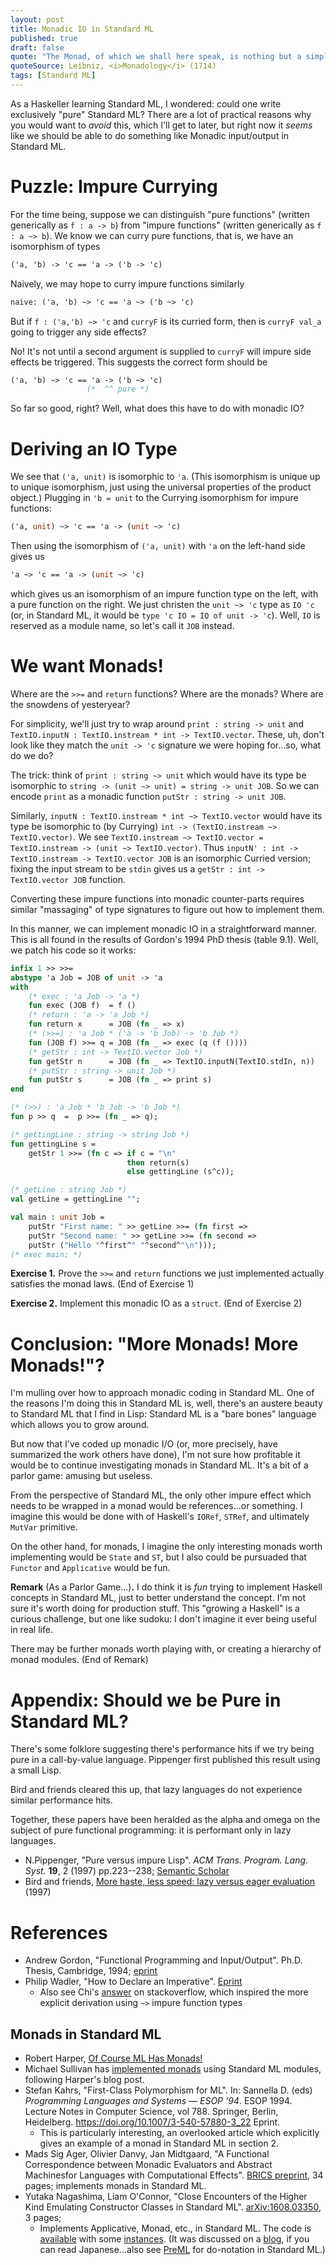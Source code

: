```yaml
---
layout: post
title: Monadic IO in Standard ML
published: true
draft: false
quote: "The Monad, of which we shall here speak, is nothing but a simple substance, which enters into compounds."
quoteSource: Leibniz, <i>Monadology</i> (1714)
tags: [Standard ML]
---
```


As a Haskeller learning Standard ML, I wondered: could one write
exclusively "pure" Standard ML? There are a lot of practical reasons why
you would want to _avoid_ this, which I'll get to later, but right now
it _seems_ like we should be able to do something like Monadic
input/output in Standard ML.

# Puzzle: Impure Currying

For the time being, suppose we can distinguish "pure functions" (written
generically as `f : a -> b`) from "impure functions" (written
generically as `f : a ~> b`). We know we can curry pure functions, that
is, we have an isomorphism of types

```sml
('a, 'b) -> 'c == 'a -> ('b -> 'c)
```

Naively, we may hope to curry impure functions similarly

```sml
naive: ('a, 'b) ~> 'c == 'a ~> ('b ~> 'c)
```

But if `f : ('a,'b) ~> 'c` and `curryF` is its curried form, then is
`curryF val_a` going to trigger any side effects?

No! It's not until a second argument is supplied to `curryF` will impure
side effects be triggered. This suggests the correct form should be

```sml
('a, 'b) ~> 'c == 'a -> ('b ~> 'c)
                 (*  ^^ pure *)
```

So far so good, right? Well, what does this have to do with monadic IO?

# Deriving an IO Type

We see that `('a, unit)` is isomorphic to `'a`. (This isomorphism is
unique up to unique isomorphism, just using the universal properties of
the product object.) Plugging in `'b = unit` to the Currying isomorphism
for impure functions:

```sml
('a, unit) ~> 'c == 'a -> (unit ~> 'c)
```

Then using the isomorphism of `('a, unit)` with `'a` on the left-hand
side gives us

```sml
'a ~> 'c == 'a -> (unit ~> 'c)
```

which gives us an isomorphism of an impure function type on the left,
with a pure function on the right. We just christen the `unit ~> 'c`
type as `IO 'c` (or, in Standard ML, it would be
`type 'c IO = IO of unit -> 'c`). Well, `IO` is reserved as a module
name, so let's call it `JOB` instead.

# We want Monads!

Where are the `>>=` and `return` functions? Where are the monads? Where
are the snowdens of yesteryear?

For simplicity, we'll just try to wrap around `print : string -> unit`
and `TextIO.inputN : TextIO.instream * int -> TextIO.vector`. These, uh,
don't look like they match the `unit -> 'c` signature we were hoping
for...so, what do we do?

The trick: think of `print : string ~> unit` which would have its type
be isomorphic to `string -> (unit ~> unit) = string -> unit JOB`. So we
can encode `print` as a monadic function `putStr : string -> unit JOB`.

Similarly, `inputN : TextIO.instream * int ~> TextIO.vector` would
have its type be isomorphic to (by Currying)
`int -> (TextIO.instream ~> TextIO.vector)`.
We see `TextIO.instream ~> TextIO.vector = TextIO.instream -> (unit ~> TextIO.vector)`.
Thus `inputN' : int -> TextIO.instream -> TextIO.vector JOB` is an
isomorphic Curried version; fixing the input stream to be `stdin` gives
us a `getStr : int -> TextIO.vector JOB` function.

Converting these impure functions into monadic counter-parts requires
similar "massaging" of type signatures to figure out how to implement them.

In this manner, we can implement monadic IO in a straightforward manner.
This is all found in the results of Gordon's 1994 PhD thesis (table
9.1). Well, we patch his code so it works:

```sml
infix 1 >> >>=
abstype 'a Job = JOB of unit -> 'a
with
    (* exec : 'a Job -> 'a *)
    fun exec (JOB f)  = f ()
    (* return : 'a -> 'a Job *)
    fun return x      = JOB (fn _ => x)
    (* (>>=) : 'a Job * ('a -> 'b Job) -> 'b Job *)
    fun (JOB f) >>= q = JOB (fn _ => exec (q (f ())))
    (* getStr : int -> TextIO.vector Job *)
    fun getStr n      = JOB (fn _ => TextIO.inputN(TextIO.stdIn, n))
    (* putStr : string -> unit Job *)
    fun putStr s      = JOB (fn _ => print s)
end

(* (>>) : 'a Job * 'b Job -> 'b Job *)
fun p >> q  =  p >>= (fn _ => q);

(* gettingLine : string -> string Job *)
fun gettingLine s =
    getStr 1 >>= (fn c => if c = "\n"
                          then return(s)
                          else gettingLine (s^c));

(* getLine : string Job *)
val getLine = gettingLine "";

val main : unit Job =
    putStr "First name: " >> getLine >>= (fn first =>
    putStr "Second name: " >> getLine >>= (fn second =>
    putStr ("Hello "^first^" "^second^"\n")));
(* exec main; *)
```

**Exercise 1.** Prove the `>>=` and `return` functions we just
implemented actually satisfies the monad laws.
(End of Exercise 1)

**Exercise 2.** Implement this monadic IO as a `struct`.
(End of Exercise 2)

# Conclusion: "More Monads! More Monads!"?

I'm mulling over how to approach monadic coding in Standard ML. One of
the reasons I'm doing this in Standard ML is, well, there's an austere
beauty to Standard ML that I find in Lisp: Standard ML is a "bare bones"
language which allows you to grow around.

But now that I've coded up monadic I/O (or, more precisely, have
summarized the work others have done), I'm not sure how profitable it
would be to continue investigating monads in Standard ML. It's a bit of
a parlor game: amusing but useless.

From the perspective of Standard ML, the only other impure effect which
needs to be wrapped in a monad would be references...or something. I
imagine this would be done with of Haskell's `IORef`, `STRef`, and
ultimately `MutVar` primitive.

On the other hand, for monads, I imagine the only interesting monads
worth implementing would be `State` and `ST`, but I also could be
pursuaded that `Functor` and `Applicative` would be fun.

**Remark** (As a Parlor Game...)**.**
I do think it is _fun_ trying to implement Haskell concepts in Standard
ML, just to better understand the concept. I'm not sure it's worth doing
for production stuff. This "growing a Haskell" is a curious challenge,
but one like sudoku: I don't imagine it ever being useful in real life.

There may be further monads worth playing with, or creating a hierarchy
of monad modules.
(End of Remark)

# Appendix: Should we be Pure in Standard ML?

There's some folklore suggesting there's performance hits if we try
being pure in a call-by-value language. Pippenger first published this
result using a small Lisp.

Bird and friends cleared this up, that lazy languages do not experience
similar performance hits.

Together, these papers have been heralded as the alpha and omega on the
subject of pure functional programming: it is performant only in lazy
languages.

- N.Pippenger, "Pure versus impure Lisp".
  _ACM Trans. Program. Lang. Syst._ **19**, 2 (1997) pp.223--238;
  [Semantic Scholar](https://www.semanticscholar.org/paper/Pure-versus-impure-Lisp-Pippenger/c86b16a0905ccfd54180c8f5e9d2f87b35769949)
- Bird and friends, [More haste, less speed: lazy versus eager evaluation](https://www.cs.ox.ac.uk/richard.bird/online/BirdJonesDeMoor1997More.pdf) (1997)

# References

- Andrew Gordon,
  "Functional Programming and Input/Output".
  Ph.D. Thesis, Cambridge, 1994; [eprint](https://www.microsoft.com/en-us/research/publication/functional-programming-input-output/)
- Philip Wadler,
  "How to Declare an Imperative".
  [Eprint](https://citeseerx.ist.psu.edu/viewdoc/download?doi=10.1.1.91.3579&rep=rep1&type=pdf)
  - Also see Chi's [answer](https://stackoverflow.com/a/51772273/1296973) on stackoverflow, which inspired the more
    explicit derivation using `~>` impure function types

## Monads in Standard ML

- Robert Harper, [Of Course ML Has Monads!](https://existentialtype.wordpress.com/2011/05/01/of-course-ml-has-monads/)
- Michael Sullivan has [implemented monads](https://github.com/msullivan/sml-util/blob/master/hacks/monad.sml)
  using Standard ML modules, following Harper's blog post.
- Stefan Kahrs,
  "First-Class Polymorphism for ML".
  In: Sannella D. (eds) _Programming Languages and Systems — ESOP '94_.
  ESOP 1994. Lecture Notes in Computer Science, vol 788. Springer,
  Berlin, Heidelberg. https://doi.org/10.1007/3-540-57880-3_22 Eprint.
  - This is particularly interesting, an overlooked article which
    explicitly gives an example of a monad in Standard ML in section 2.
- Mads Sig Ager, Olivier Danvy, Jan Midtgaard,
  "A Functional Correspondence between Monadic Evaluators and Abstract Machinesfor Languages with Computational Effects".
  [BRICS preprint](https://www.brics.dk/RS/03/35/BRICS-RS-03-35.pdf), 34
  pages; implements monads in Standard ML.
- Yutaka Nagashima, Liam O'Connor,
  "Close Encounters of the Higher Kind Emulating Constructor Classes in Standard ML".
  [arXiv:1608.03350](https://arxiv.org/abs/1608.03350), 3 pages;
  - Implements Applicative, Monad, etc., in Standard ML. The code is [available](https://www.isa-afp.org/browser_info/current/AFP/Proof_Strategy_Language/files/Constructor_Class.ML.html) with some [instances](https://www.isa-afp.org/browser_info/current/AFP/Proof_Strategy_Language/files/Instantiation.ML.html). (It was discussed on a [blog](https://keens.github.io/blog/2016/10/10/smldemonado/), if you can read Japanese...also see [PreML](https://github.com/br0ns/PreML) for do-notation in Standard ML.)

